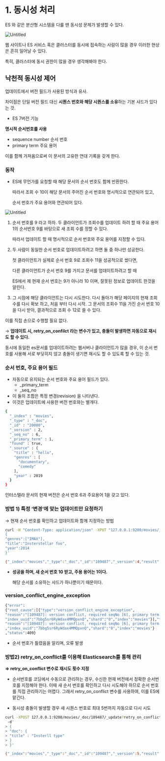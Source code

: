 # 1. 동시성 처리

ES 와 같은 분산형 시스템을 다룰 땐 동시성 문제가 발생할 수 있다.

![Untitled](https://prod-files-secure.s3.us-west-2.amazonaws.com/406ba3d2-07c6-4d92-8f2e-455168240f35/8eb3b0ab-6c1f-4d5f-8f07-2e5c25ec4fec/Untitled.png)

웹 사이트나 ES 서비스 혹은 클러스터를 동시에 접속하는 사람이 많을 경우 이러한 현상은 흔히 일어날 수 있다.

특히, 클러스터에 동시 권한이 많을 경우 생각해봐야 한다.

## 낙천적 동시성 제어

업데이트에서 버전 필드가 사용된 방식과 유사.

차이점은 단일 버전 필드 대신 **시퀀스 번호와 해당 시퀀스를 소유**하는 기본 샤드가 있다는 것.

- ES 7버전 기능

**명시적 순서번호를 사용**

- sequence number 순서 번호
- primary term 주요 용어

이를 함께 가져옴으로써 이 문서의 고유한 연대 기록을 갖게 한다.

### 동작

- ES에 무언가를 요청할 때 해당 문서의 순서 번호도 함께 반환한다.
    
    따라서 조회 수 10이 해당 문서의 주어진 순서 번호와 명시적으로 연관되어 있고,
    
    순서 번호가 주요 용어와 연관되어 있다.
    

![Untitled](https://prod-files-secure.s3.us-west-2.amazonaws.com/406ba3d2-07c6-4d92-8f2e-455168240f35/c19dc22a-c2f0-4a13-8f44-ac64880f1604/Untitled.png)

1. 순서 번호를 9 라고 하자. 두 클라이언트가 조회수를 업데이트 하려 할 때 주요 용어 1의 순서번호 9를 바탕으로 새 조회 수를 정할 수 있다.
    
    따라서 업데이트 할 때 명시적으로 순서 번호와 주요 용어를 지정할 수 있다.
    
2. 두 사람이 동일한 순서 번호로 업데이트하려고 하면 둘 중 하나만 성공한다.
    
    첫 클라이언트가 실제로 순서 번호 9로 조회수 11을 성공적으로 썼다면,
    
    다른 클라이언트가 순서 번호 9를 가지고 문서를 업데이트하려고 할 때
    
    ES에서 제 현재 순서 번호는 9가 아니라 10 이며, 잘못된 정보로 업데이트 한것을 알린다.
    
3. 그 시점에 해당 클라이언트는 다시 시도한다. 다시 돌아가 해당 페이지의 현재 조회 수를 다시 확보 하고, 처음 부터 다시 시작. 그 문서의 조회수 11을 가진 순서 번호 10을 다시 받아, 결과적으로 조회 수 12로 쓸 수 있다.

이를 직접 손으로 수행할 필요 없다. 

→ **업데이트 시, retry_on_confilct 라는 변수가 있고, 충돌이 발생하면 자동으로 재시도 할 수 있다.**

동시에 동일한 es문서를 업데이트하려는 웹서버나 클라이언트가 많을 경우, 이 순서 번호를 사용해 서로 부딪히지 않고 충돌이 생기면 재시도 할 수 있도록 할 수 있는 것.

### 순서 번호, 주요 용어 필드

- 자동으로 유지되는 순서 번호와 주요 용어 필드가 있다.
    - _primary_term
    - _seq_no
- 이 둘의 조합은 특정 변경(revision) 을 나타낸다.
- 이것은 업데이트에 사용한 버전 번호와는 별개다.

```bash
{
  "_index" : "movies",
  "_type" : "_doc",
  "_id" : "20000",
  "_version" : 2,
  "_seq_no" : 6,
  "_primary_term" : 1,
  "found" : true,
  "_source" : {
    "title" : "hello",
    "genres" : [
      "documentary",
      "comedy"
    ],
    "year" : 2019
  }
}
```

인터스텔라 문서의 현재 버전은 순서 번호 6과 주요용어 1을 갖고 있다.

### 방법 1)  특정 ‘변경’에 맞는 업데이트만 요청하기

→ 현재 순서 번호를 확인하고 업데이트와 함께 지정하는 방법

```bash
curl -H "Content-Type: application/json" -XPUT "127.0.0.1:9200/movies/_doc/109487?if_seq_no=6&if_primary_term=1" -d '
{
"genres":["IMAX"],
"title":"Insterstellar foo",
"year":2014
}'
```

```bash
{"_index":"movies","_type":"_doc","_id":"109487","_version":4,"result":"updated","_shards":{"total":2,"successful":1,"failed":0},"_seq_no":10,"_primary_term":1}
```

- **성공을 하며, 새 순서 번호 10 받고, 주용 용어는 1이다.**
    
    해당 순서를 소유하는 샤드가 하나뿐이기 때문이다.
    

### version_conflict_engine_exception

```bash
{"error":
{"root_cause":[{"type":"version_conflict_engine_exception",
"reason":"[109487]: version conflict, required seqNo [6], primary term [1]. current document has seqNo [10] and primary term [1]",
"index_uuid":"7bbg5sr6RyWdax4MMQpxnQ","shard":"0","index":"movies"}],"type":"version_conflict_engine_exception",
"reason":"[109487]: version conflict, required seqNo [6], primary term [1]. current document has seqNo [10] and primary term [1]"
,"index_uuid":"7bbg5sr6RyWdax4MMQpxnQ","shard":"0","index":"movies"}
,"status":409}
```

- 순서 번호가 틀렸음을 알리며, 오류 발생

### 방법2) **retry_on_conflict를 이용해** Elasticsearch를 통해 관리

**⇒ retry_on_conflict 변수로 재시도 횟수 지정**

- 순서번호를 코딩에서 수동으로 관리하는 경우, 수신한 현재 버전에서 정확한 순서번호를 지정해야 한다. 이때 새 순서 번호를 확인하고 다시 시도해야 하므로 순서 번호를 직접 관리하기는 어렵다. 그래서 retry_on_conflict 변수를 사용하여, 이를 ES에 맡긴다.

- 동시성 충돌이 발생할 경우 새 시퀀스 번호로 최대 5번까지 자동으로 다시 시도

```bash
curl -XPOST 127.0.0.1:9200/movies/_doc/109487/_update?retry_on_conflict=5
 -d'
> {
> "doc": {
> "title" : "Insterll type"
> }
> }'
```

```bash
{"_index":"movies","_type":"_doc","_id":"109487","_version":5,"result":"updated","_shards":{"total":2,"successful":1,"failed":0},"_seq_no":11,"_primary_term":1}root@CSY-laptop:~#
```